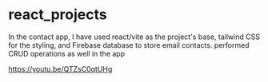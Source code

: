 # react_projects

In the contact app, I have used react/vite as the project's base, tailwind CSS for the styling, and Firebase database to store email contacts. performed CRUD operations as well in the app

https://youtu.be/QTZsC0qtUHg
